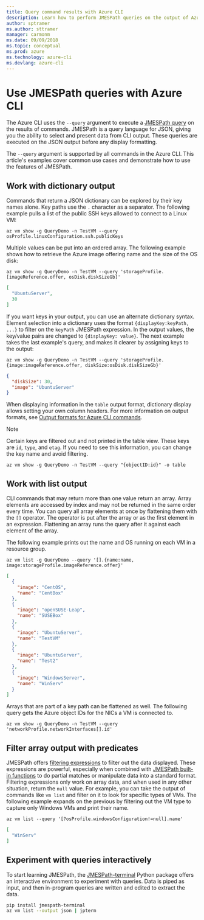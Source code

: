 ```yaml
---
title: Query command results with Azure CLI 
description: Learn how to perform JMESPath queries on the output of Azure CLI  commands.
author: sptramer
ms.author: sttramer
manager: carmonm
ms.date: 09/09/2018
ms.topic: conceptual
ms.prod: azure
ms.technology: azure-cli
ms.devlang: azure-cli
---
```

# Use JMESPath queries with Azure CLI 

The Azure CLI uses the `--query` argument to execute a [JMESPath query](http://jmespath.org) on the results of commands. JMESPath is a query language for JSON, giving you the ability to select and present data from CLI output. These queries are executed on the JSON output before any display formatting.

The `--query` argument is supported by all commands in the Azure CLI. This article's examples cover common use cases and demonstrate how to use the features of JMESPath.

## Work with dictionary output

Commands that return a JSON dictionary can be explored by their key names alone. Key paths use the `.` character as a separator. The following example pulls a list of the public SSH keys allowed to connect to a Linux VM:

```azurecli-interactive
az vm show -g QueryDemo -n TestVM --query osProfile.linuxConfiguration.ssh.publicKeys
```

Multiple values can be put into an ordered array. The following example shows how to retrieve the Azure image offering name and the size of the OS disk:

```azurecli-interactive
az vm show -g QueryDemo -n TestVM --query 'storageProfile.[imageReference.offer, osDisk.diskSizeGb]'
```

```json
[
  "UbuntuServer",
  30
]
```

If you want keys in your output, you can use an alternate dictionary syntax.  Element selection into a dictionary uses the format `{displayKey:keyPath, ...}` to filter on the `keyPath` JMESPath expression. In the output values, the key/value pairs are changed to `{displayKey: value}`. The next example takes the last example's query, and makes it clearer by assigning keys to the output:

```azurecli-interactive
az vm show -g QueryDemo -n TestVM --query 'storageProfile.{image:imageReference.offer, diskSize:osDisk.diskSizeGb}'
```

```json
{
  "diskSize": 30,
  "image": "UbuntuServer"
}
```

When displaying information in the `table` output format, dictionary display allows setting your own column headers. For more information on output formats, see [Output formats for Azure CLI commands](/cli/azure/format-output-azure-cli).

> [!NOTE]
> Certain keys are filtered out and not printed in the table view. These keys are `id`, `type`, and `etag`. If you need to see this information, you can change the key name and avoid filtering.
>
> ```azurecli
> az vm show -g QueryDemo -n TestVM --query "{objectID:id}" -o table
> ```

## Work with list output

CLI commands that may return  more than one value return an array. Array elements are accessed by index and may not be returned in the same order every time. You can query all array elements at once by flattening them with the `[]` operator. The operator is put after the array or as the first element in an expression. Flattening an array runs the query after it against each element of the array.

The following example prints out the name and OS running on each VM in a resource group.

```azurecli-interactive
az vm list -g QueryDemo --query '[].{name:name, image:storageProfile.imageReference.offer}'
```

```json
[
  {
    "image": "CentOS",
    "name": "CentBox"
  },
  {
    "image": "openSUSE-Leap",
    "name": "SUSEBox"
  },
  {
    "image": "UbuntuServer",
    "name": "TestVM"
  },
  {
    "image": "UbuntuServer",
    "name": "Test2"
  },
  {
    "image": "WindowsServer",
    "name": "WinServ"
  }
]
```

Arrays that are part of a key path can be flattened as well. The following query gets the Azure object IDs for the NICs a VM is connected to.

```azurecli-interactive
az vm show -g QueryDemo -n TestVM --query 'networkProfile.networkInterfaces[].id'
```

## Filter array output with predicates

JMESPath offers [filtering expressions](http://jmespath.org/specification.html#filterexpressions) to filter out the data displayed. These expressions are powerful, especially when combined with [JMESPath built-in functions](http://jmespath.org/specification.html#built-in-functions) to do partial matches or manipulate data into a standard format. Filtering expressions only work on array data, and when used in any other situation, return the `null` value. For example, you can take the output of commands like `vm list` and filter on it to look for specific types of VMs. The following example expands on the previous by filtering out the VM type to capture only Windows VMs and print their name.

```azurecli-interactive
az vm list --query '[?osProfile.windowsConfiguration!=null].name'
```

```json
[
  "WinServ"
]
```

## Experiment with queries interactively

To start learning JMESPath, the [JMESPath-terminal](https://github.com/jmespath/jmespath.terminal) Python package offers an interactive environment to experiment
with queries. Data is piped as input, and then in-program queries are written and edited to extract the data.

```bash
pip install jmespath-terminal
az vm list --output json | jpterm
```
